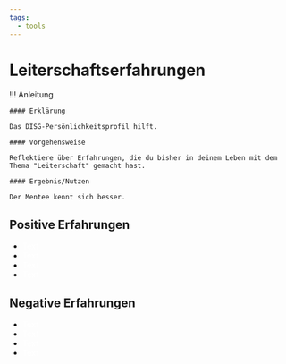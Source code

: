 ```yaml
---
tags:
  - tools
---
```


# Leiterschaftserfahrungen

!!! Anleitung

    #### Erklärung

    Das DISG-Persönlichkeitsprofil hilft. 

    #### Vorgehensweise

    Reflektiere über Erfahrungen, die du bisher in deinem Leben mit dem Thema "Leiterschaft" gemacht hast.

    #### Ergebnis/Nutzen

    Der Mentee kennt sich besser.

## Positive Erfahrungen

- <span style="color: white;">Text</span>
- <span style="color: white;">Text</span>
- <span style="color: white;">Text</span>
- <span style="color: white;">Text</span>

## Negative Erfahrungen

- <span style="color: white;">Text</span>
- <span style="color: white;">Text</span>
- <span style="color: white;">Text</span>
- <span style="color: white;">Text</span>
